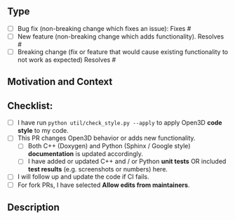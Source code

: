 <!--- Provide a general summary of your changes in the Title above -->

## Type

<!--- Select with 'x' and link to a related issue. What types of changes does your code introduce? -->

-   [ ] Bug fix (non-breaking change which fixes an issue): Fixes #
-   [ ] New feature (non-breaking change which adds functionality). Resolves #
-   [ ] Breaking change (fix or feature that would cause existing functionality to not work as expected) Resolves #

## Motivation and Context

<!--- Why is this change required? What problem does it solve? -->

## Checklist:

<!--- Go over all the following points, and put an `x` in all the boxes that
apply.  If you're unsure about any of these, don't hesitate to ask. We're here
to help! -->

-   [ ] I have run `python util/check_style.py --apply` to apply Open3D **code style**
    to my code.
-   [ ] This PR changes Open3D behavior or adds new functionality.
    -   [ ] Both C++ (Doxygen) and Python (Sphinx / Google style) **documentation** is
        updated accordingly.
    -   [ ] I have added or updated C++ and / or Python **unit tests** OR included **test
        results** (e.g. screenshots or numbers) here.
-   [ ] I will follow up and update the code if CI fails.
    <!-- In case I am unavailable later -->
-   [ ] For fork PRs, I have selected **Allow edits from maintainers**.

## Description

<!--- Describe your changes, with test results and screenshots as appropriate. Move unrelated changes, if any, to a separate PR. -->

